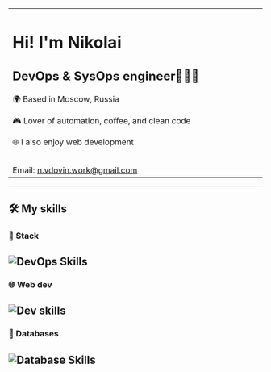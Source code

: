 <div align="center">
  <table>
    <tr>
      <td width="5000px">
        <h1>Hi! I'm Nikolai</h1>
        <h2>DevOps & SysOps engineer👨🏻‍💻</h2>
        <p>🌍 Based in Moscow, Russia</p>
        <p>🎮 Lover of automation, coffee, and clean code</p>
        <p>🌐 I also enjoy web development</p>
        <br/>
        Email: <a href="mailto:n.vdovin.work@gmail.com">n.vdovin.work@gmail.com</a>
      </td>
    </tr>
  </table>
</div>

---

## 🛠️ My skills
### 🐳 Stack
![DevOps Skills](https://skillicons.dev/icons?i=nginx,docker,linux,git,ansible,grafana,prometheus,bash,gitlab,neovim)
---
### 🌐 Web dev
![Dev skills](https://skillicons.dev/icons?i=html,scss,typescript,react,nestjs,python)
---
### 💾 Databases
![Database Skills](https://skillicons.dev/icons?i=postgresql,mysql,mongodb)
---
</div>
